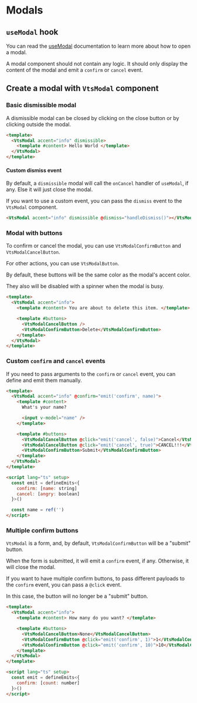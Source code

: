 # Modals

## `useModal` hook

You can read the [useModal](../lib/packages/modal/README.md#opening-a-modal-usemodal-composable) documentation to learn more about how to open a modal.

A modal component should not contain any logic. It should only display the content of the modal and emit a `confirm` or `cancel` event.

## Create a modal with `VtsModal` component

### Basic dismissible modal

A dismissible modal can be closed by clicking on the close button or by clicking outside the modal.

```html
<template>
  <VtsModal accent="info" dismissible>
    <template #content> Hello World </template>
  </VtsModal>
</template>
```

#### Custom dismiss event

By default, a `dismissible` modal will call the `onCancel` handler of `useModal`, if any. Else it will just close the modal.

If you want to use a custom event, you can pass the `dismiss` event to the `VtsModal` component.

```html
<VtsModal accent="info" dismissible @dismiss="handleDismiss()"></VtsModal>
```

### Modal with buttons

To confirm or cancel the modal, you can use `VtsModalConfirmButton` and `VtsModalCancelButton`.

For other actions, you can use `VtsModalButton`.

By default, these buttons will be the same color as the modal's accent color.

They also will be disabled with a spinner when the modal is busy.

```html
<template>
  <VtsModal accent="info">
    <template #content> You are about to delete this item. </template>

    <template #buttons>
      <VtsModalCancelButton />
      <VtsModalConfirmButton>Delete</VtsModalConfirmButton>
    </template>
  </VtsModal>
</template>
```

### Custom `confirm` and `cancel` events

If you need to pass arguments to the `confirm` or `cancel` event, you can define and emit them manually.

```html
<template>
  <VtsModal accent="info" @confirm="emit('confirm', name)">
    <template #content>
      What's your name?

      <input v-model="name" />
    </template>

    <template #buttons>
      <VtsModalCancelButton @click="emit('cancel', false)">Cancel</VtsModalCancelButton>
      <VtsModalCancelButton @click="emit('cancel', true)">CANCEL!!!</VtsModalCancelButton>
      <VtsModalConfirmButton>Submit</VtsModalConfirmButton>
    </template>
  </VtsModal>
</template>

<script lang="ts" setup>
  const emit = defineEmits<{
    confirm: [name: string]
    cancel: [angry: boolean]
  }>()

  const name = ref('')
</script>
```

### Multiple confirm buttons

`VtsModal` is a form, and, by default, `VtsModalConfirmButton` will be a "submit" button.

When the form is submitted, it will emit a `confirm` event, if any. Otherwise, it will close the modal.

If you want to have multiple confirm buttons, to pass different payloads to the `confirm` event, you can pass a `@click` event.

In this case, the button will no longer be a "submit" button.

```html
<template>
  <VtsModal accent="info">
    <template #content> How many do you want? </template>

    <template #buttons>
      <VtsModalCancelButton>None</VtsModalCancelButton>
      <VtsModalConfirmButton @click="emit('confirm', 1)">1</VtsModalConfirmButton>
      <VtsModalConfirmButton @click="emit('confirm', 10)">10</VtsModalConfirmButton>
    </template>
  </VtsModal>
</template>

<script lang="ts" setup>
  const emit = defineEmits<{
    confirm: [count: number]
  }>()
</script>
```
